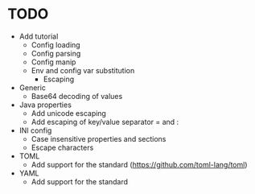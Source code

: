 # TODO

- Add tutorial
  - Config loading
  - Config parsing
  - Config manip
  - Env and config var substitution
    - Escaping
- Generic
  - Base64 decoding of values
- Java properties
  - Add unicode escaping
  - Add escaping of key/value separator = and :
- INI config
  - Case insensitive properties and sections
  - Escape characters
- TOML
  - Add support for the standard (https://github.com/toml-lang/toml)
- YAML
  - Add support for the standard